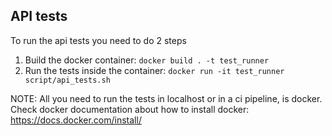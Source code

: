 ## API tests

To run the api tests you need to do 2 steps
1. Build the docker container: `docker build . -t test_runner` 
2. Run the tests inside the container: `docker run -it test_runner script/api_tests.sh`

NOTE: All you need to run the tests in localhost or in a ci pipeline, is docker. Check docker documentation about how to install docker: https://docs.docker.com/install/


